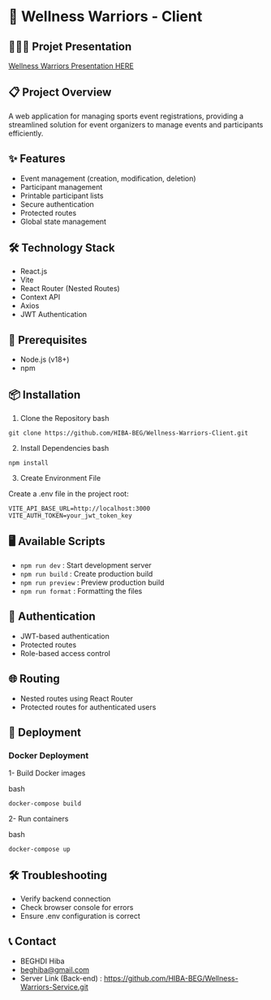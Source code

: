 # 🏅 Wellness Warriors - Client

## 👩🏻‍💻 Projet Presentation
[Wellness Warriors Presentation HERE](https://www.canva.com/design/DAGX5mRxzho/EUheX8EtAlBNKnvmSsvz7Q/edit?utm_content=DAGX5mRxzho&utm_campaign=designshare&utm_medium=link2&utm_source=sharebutton)

## 📋 Project Overview
A web application for managing sports event registrations, providing a streamlined solution for event organizers to manage events and participants efficiently.

## ✨ Features

- Event management (creation, modification, deletion)
- Participant management
- Printable participant lists
- Secure authentication
- Protected routes
- Global state management

## 🛠 Technology Stack

- React.js
- Vite
- React Router (Nested Routes)
- Context API
- Axios
- JWT Authentication

## 🔧 Prerequisites

- Node.js (v18+)
- npm

## 📦 Installation

1. Clone the Repository
bash
```
git clone https://github.com/HIBA-BEG/Wellness-Warriors-Client.git
```

2. Install Dependencies
bash
```
npm install
```

3. Create Environment File
   
Create a .env file in the project root:

```
VITE_API_BASE_URL=http://localhost:3000
VITE_AUTH_TOKEN=your_jwt_token_key
```

## 🖥 Available Scripts

- ```npm run dev``` : Start development server
- ```npm run build``` : Create production build
- ```npm run preview``` : Preview production build
- ```npm run format``` : Formatting the files

  
## 🔐 Authentication

- JWT-based authentication
- Protected routes
- Role-based access control

## 🌐 Routing

- Nested routes using React Router
- Protected routes for authenticated users

## 🚢 Deployment
### Docker Deployment
1- Build Docker images

bash
```
docker-compose build
```
2- Run containers

bash
```
docker-compose up
```

## 🛠 Troubleshooting

- Verify backend connection
- Check browser console for errors
- Ensure .env configuration is correct

## 📞 Contact

- BEGHDI Hiba
- beghiba@gmail.com
- Server Link (Back-end) : https://github.com/HIBA-BEG/Wellness-Warriors-Service.git
